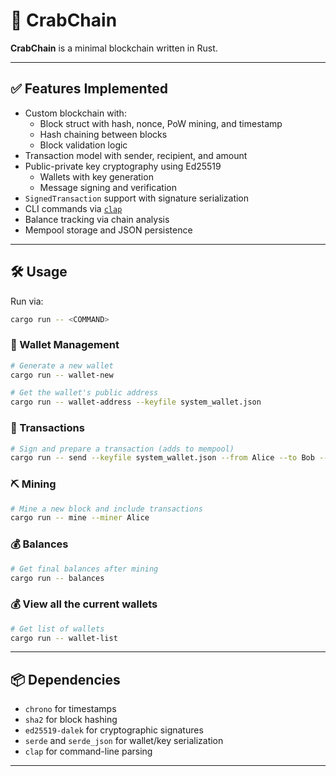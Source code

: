 # 🦀 CrabChain

**CrabChain** is a minimal blockchain written in Rust.

---

## ✅ Features Implemented

- Custom blockchain with:
    - Block struct with hash, nonce, PoW mining, and timestamp
    - Hash chaining between blocks
    - Block validation logic
- Transaction model with sender, recipient, and amount
- Public-private key cryptography using Ed25519
    - Wallets with key generation
    - Message signing and verification
- `SignedTransaction` support with signature serialization
- CLI commands via [`clap`](https://docs.rs/clap)
- Balance tracking via chain analysis
- Mempool storage and JSON persistence

---

## 🛠️ Usage

Run via:

```bash
cargo run -- <COMMAND>
```

### 🔐 Wallet Management

```bash
# Generate a new wallet
cargo run -- wallet-new

# Get the wallet's public address
cargo run -- wallet-address --keyfile system_wallet.json
```

### 💸 Transactions

```bash
# Sign and prepare a transaction (adds to mempool)
cargo run -- send --keyfile system_wallet.json --from Alice --to Bob --amount 50
```

### ⛏️ Mining

```bash
# Mine a new block and include transactions
cargo run -- mine --miner Alice
```

### 💰 Balances

```bash
# Get final balances after mining
cargo run -- balances
```

### 💰 View all the current wallets

```bash
# Get list of wallets
cargo run -- wallet-list
```

---

## 📦 Dependencies

- `chrono` for timestamps
- `sha2` for block hashing
- `ed25519-dalek` for cryptographic signatures
- `serde` and `serde_json` for wallet/key serialization
- `clap` for command-line parsing

---